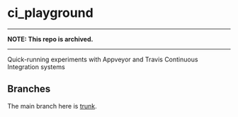 # ci_playground

-----

**NOTE: This repo is archived.**

-----

Quick-running experiments with Appveyor and Travis Continuous Integration systems

## Branches

The main branch here is [trunk](https://github.com/claremacrae/ci_playground/tree/trunk).
